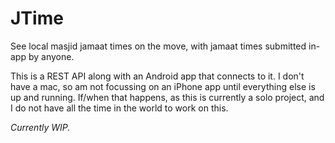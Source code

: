 # JTime

See local masjid jamaat times on the move, with jamaat times submitted in-app by anyone.

This is a REST API along with an Android app that connects to it. I don't have a mac, so am not focussing on an iPhone app until everything else is up and running. If/when that happens, as this is currently a solo project, and I do not have all the time in the world to work on this.

*Currently WIP.*
